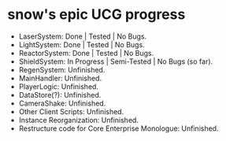 
# snow's epic UCG progress

- LaserSystem: Done | Tested | No Bugs.
- LightSystem: Done | Tested | No Bugs.
- ReactorSystem: Done |  Tested | No Bugs.
- ShieldSystem: In Progress | Semi-Tested | No Bugs (so far).
- RegenSystem: Unfinished.
- MainHandler: Unfinished.
- PlayerLogic: Unfinished.
- DataStore(?): Unfinished.
- CameraShake: Unfinished.
- Other Client Scripts: Unfinished.
- Instance Reorganization: Unfinished.
- Restructure code for Core Enterprise Monologue: Unfinished.
